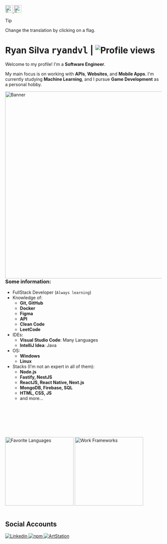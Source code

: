 <!-- TRANSLATIONS -->
<a href="./README.md">
  <picture>
    <source
      media="(prefers-color-scheme: dark)"
      height="24px"
      srcset="https://raw.githubusercontent.com/lipis/flag-icons/b919a036693ee1ee0434ef5ae05f93543fc4f437/flags/4x3/us.svg"
    >
    <source
      media="(prefers-color-scheme: light)"
      height="24px"
      srcset="https://raw.githubusercontent.com/lipis/flag-icons/b919a036693ee1ee0434ef5ae05f93543fc4f437/flags/4x3/us.svg"
    >
    <img alt="English (en-US)">
  </picture>
</a>
<a href="./README_pt-BR.md">
  <picture>
    <source
      media="(prefers-color-scheme: dark)"
      height="24px"
      srcset="https://raw.githubusercontent.com/lipis/flag-icons/b919a036693ee1ee0434ef5ae05f93543fc4f437/flags/4x3/br.svg"
    >
    <source
      media="(prefers-color-scheme: light)"
      height="24px"
      srcset="https://raw.githubusercontent.com/lipis/flag-icons/b919a036693ee1ee0434ef5ae05f93543fc4f437/flags/4x3/br.svg"
    >
    <img alt="Português do Brasil (pt-BR)">
  </picture>
</a>

> [!TIP]
> Change the translation by clicking on a flag.

<!-- TITLE -->
<h1>Ryan Silva <kbd>ryandvl</kbd> | <img src="https://komarev.com/ghpvc/?username=ryandvl&color=blue" alt="Profile views" /></h1>

<!-- DESCRIPTION -->
<p>Welcome to my profile! I'm a <b>Software Engineer</b>.</p>

My main focus is on working with **APIs**, **Websites**, and **Mobile Apps**. I'm currently studying **Machine Learning**, and I pursue **Game Development** as a personal hobby.

<!-- BANNER -->
<picture>
  <source
    media="(prefers-color-scheme: dark)"
    height="600px"
    srcset="https://i.imgur.com/H2PGkM0.png"
  >
  <source
    media="(prefers-color-scheme: light)"
    height="600px"
    srcset="https://i.imgur.com/H2PGkM0.png"
  >
  <img align="right" alt="Banner">
</picture>

### Some information:
- FullStack Developer (`Always learning`)
- Knowledge of:
  - **Git, GitHub**
  - **Docker**
  - **Figma**
  - **API**
  - **Clean Code**
  - **LeetCode**
- IDEs:
  - **Visual Studio Code**: Many Languages
  - **IntelliJ Idea**: Java
- OS:
  - **Windows**
  - **Linux**
- Stacks (I'm not an expert in all of them):
  - **Node.js**
  - **Fastify, NestJS**
  - **ReactJS, React Native, Next.js**
  - **MongoDB, Firebase, SQL**
  - **HTML, CSS, JS**
  - and more...

<br />
<br />
<br />
<br />
<br />
<br />

<!-- WORK FRAMEWORKS & FAVORITE LANGUAGES -->

<picture>
  <source
    media="(prefers-color-scheme: dark)"
    height="220px"
    srcset="https://i.imgur.com/yZGxvcM.png"
  >
  <source
    media="(prefers-color-scheme: light)"
    height="220px"
    srcset="https://i.imgur.com/hvIY2FE.png"
  >
  <img align="center" alt="Favorite Languages">
</picture>

<picture>
  <source
    media="(prefers-color-scheme: dark)"
    height="220px"
    srcset="https://i.imgur.com/0QOdRR7.png"
  >
  <source
    media="(prefers-color-scheme: light)"
    height="220px"
    srcset="https://i.imgur.com/DUyg5LG.png"
  >
  <img align="center" alt="Work Frameworks">
</picture>

<br />
<br />

<h2>Social Accounts</h2>

<!-- LINKEDIN -->
<a href="https://www.linkedin.com/in/ryandvl" target="_blank">
  <picture>
    <source
      media="(prefers-color-scheme: dark)"
      srcset="https://img.shields.io/badge/linkedin-white?style=for-the-badge&logo=linkedin&color=0072b1&logoColor=white"
    >
    <source
      media="(prefers-color-scheme: light)"
      srcset="https://img.shields.io/badge/linkedin-white?style=for-the-badge&logo=linkedin&color=960096&logoColor=white"
    >
    <img alt="Linkedin">
  </picture>
</a>

<!-- NPM -->
<a href="https://www.npmjs.com/~ryandvl" target="_blank">
  <picture>
    <source
      media="(prefers-color-scheme: dark)"
      srcset="https://img.shields.io/badge/npm-white?style=for-the-badge&logo=npm&color=cc3534&logoColor=white"
    >
    <source
      media="(prefers-color-scheme: light)"
      srcset="https://img.shields.io/badge/npm-white?style=for-the-badge&logo=npm&color=cc3534&logoColor=white"
    >
    <img alt="npm">
  </picture>
</a>

<!-- ARTSTATION -->
<a href="https://www.artstation.com/ryandvl" target="_blank">
  <picture>
    <source
      media="(prefers-color-scheme: dark)"
      srcset="https://img.shields.io/badge/artstation-white?style=for-the-badge&logo=artstation&color=0099e5&logoColor=white"
    >
    <source
      media="(prefers-color-scheme: light)"
      srcset="https://img.shields.io/badge/artstation-white?style=for-the-badge&logo=artstation&color=0099e5&logoColor=white"
    >
    <img alt="ArtStation">
  </picture>
</a>
